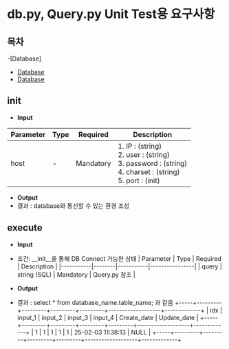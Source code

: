 
# db.py, Query.py Unit Test용 요구사항

## 목차
-[Database]
- [Database](#init)
- [Database](#execute)

## __init__
- **Input**

| Parameter | Type   | Required  | Description    |
|-----------|--------|-----------|----------------|
| host         | -    | Mandatory | 1. IP : (string) </br>2. user : (string) </br> 3. password : (string) </br> 4. charset : (string) </br> 5. port : (init)    |
- **Output**
- 결과 : database와 통신할 수 있는 환경 조성

## execute

- **Input**
- 조건: __init__을 통해 DB Connect 가능한 상태
| Parameter | Type   | Required  | Description    |
|-----------|--------|-----------|----------------|
| query         | string (SQL)     |   Mandatory       | Query.py 참조              |

- **Output**
- 결과 : select * from database_name.table_name; 과 같음
+-----+---------+---------+---------+---------+-------------------+-------------+
| idx | input_1 | input_2 | input_3 | input_4 | Create_date       | Update_date |
+-----+---------+---------+---------+---------+-------------------+-------------+
|   1 |       1 | 1       | 1       |       1 | 25-02-03 11:38:13 | NULL        |
+-----+---------+---------+---------+---------+-------------------+-------------+
